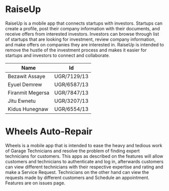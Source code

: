 # RaiseUp
RaiseUp is a mobile app that connects startups with investors. Startups can create a profile, post their company information with their documents, and receive offers from interested investors. Investors can browse through list of startups that are looking for investment, review company information, and make offers on companies they are interested in. RaiseUp is intended to remove the hustle of the investment process and makes it easier for startups and investors to connect and collaborate.

| Name             | Id          |
| ---------------- |:-----------:|
| Bezawit Assaye   | UGR/7129/13 |
| Eyuel Demrew     | UGR/6587/13 |
| Firanmit Megersa | UGR/7847/13 |
| Jitu Ewnetu      | UGR/3207/13 |
| Kidus Hunegnaw   | UGR/6554/13 |

# Wheels Auto-Repair
Wheels is a mobile app that is intended to ease the heavy and tedious work of Garage Technicians and resolve the problem of finding expert technicians for customers. This apps as described on the  features will allow customers and technicians to authenticate and log in, afterwards customers can view different technicians with their respective expertise and rating and make a Service Request. Technicians on the other hand can view the requests made by different customers and Schedule an appointment.
Features are on issues page.
